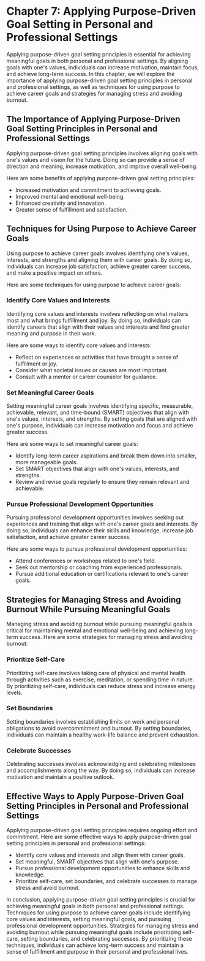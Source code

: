 Chapter 7: Applying Purpose-Driven Goal Setting in Personal and Professional Settings
=====================================================================================

Applying purpose-driven goal setting principles is essential for achieving meaningful goals in both personal and professional settings. By aligning goals with one's values, individuals can increase motivation, maintain focus, and achieve long-term success. In this chapter, we will explore the importance of applying purpose-driven goal setting principles in personal and professional settings, as well as techniques for using purpose to achieve career goals and strategies for managing stress and avoiding burnout.

The Importance of Applying Purpose-Driven Goal Setting Principles in Personal and Professional Settings
-------------------------------------------------------------------------------------------------------

Applying purpose-driven goal setting principles involves aligning goals with one's values and vision for the future. Doing so can provide a sense of direction and meaning, increase motivation, and improve overall well-being.

Here are some benefits of applying purpose-driven goal setting principles:

* Increased motivation and commitment to achieving goals.
* Improved mental and emotional well-being.
* Enhanced creativity and innovation.
* Greater sense of fulfillment and satisfaction.

Techniques for Using Purpose to Achieve Career Goals
----------------------------------------------------

Using purpose to achieve career goals involves identifying one's values, interests, and strengths and aligning them with career goals. By doing so, individuals can increase job satisfaction, achieve greater career success, and make a positive impact on others.

Here are some techniques for using purpose to achieve career goals:

### Identify Core Values and Interests

Identifying core values and interests involves reflecting on what matters most and what brings fulfillment and joy. By doing so, individuals can identify careers that align with their values and interests and find greater meaning and purpose in their work.

Here are some ways to identify core values and interests:

* Reflect on experiences or activities that have brought a sense of fulfillment or joy.
* Consider what societal issues or causes are most important.
* Consult with a mentor or career counselor for guidance.

### Set Meaningful Career Goals

Setting meaningful career goals involves identifying specific, measurable, achievable, relevant, and time-bound (SMART) objectives that align with one's values, interests, and strengths. By setting goals that are aligned with one's purpose, individuals can increase motivation and focus and achieve greater success.

Here are some ways to set meaningful career goals:

* Identify long-term career aspirations and break them down into smaller, more manageable goals.
* Set SMART objectives that align with one's values, interests, and strengths.
* Review and revise goals regularly to ensure they remain relevant and achievable.

### Pursue Professional Development Opportunities

Pursuing professional development opportunities involves seeking out experiences and training that align with one's career goals and interests. By doing so, individuals can enhance their skills and knowledge, increase job satisfaction, and achieve greater career success.

Here are some ways to pursue professional development opportunities:

* Attend conferences or workshops related to one's field.
* Seek out mentorship or coaching from experienced professionals.
* Pursue additional education or certifications relevant to one's career goals.

Strategies for Managing Stress and Avoiding Burnout While Pursuing Meaningful Goals
-----------------------------------------------------------------------------------

Managing stress and avoiding burnout while pursuing meaningful goals is critical for maintaining mental and emotional well-being and achieving long-term success. Here are some strategies for managing stress and avoiding burnout:

### Prioritize Self-Care

Prioritizing self-care involves taking care of physical and mental health through activities such as exercise, meditation, or spending time in nature. By prioritizing self-care, individuals can reduce stress and increase energy levels.

### Set Boundaries

Setting boundaries involves establishing limits on work and personal obligations to avoid overcommitment and burnout. By setting boundaries, individuals can maintain a healthy work-life balance and prevent exhaustion.

### Celebrate Successes

Celebrating successes involves acknowledging and celebrating milestones and accomplishments along the way. By doing so, individuals can increase motivation and maintain a positive outlook.

Effective Ways to Apply Purpose-Driven Goal Setting Principles in Personal and Professional Settings
----------------------------------------------------------------------------------------------------

Applying purpose-driven goal setting principles requires ongoing effort and commitment. Here are some effective ways to apply purpose-driven goal setting principles in personal and professional settings:

* Identify core values and interests and align them with career goals.
* Set meaningful, SMART objectives that align with one's purpose.
* Pursue professional development opportunities to enhance skills and knowledge.
* Prioritize self-care, set boundaries, and celebrate successes to manage stress and avoid burnout.

In conclusion, applying purpose-driven goal setting principles is crucial for achieving meaningful goals in both personal and professional settings. Techniques for using purpose to achieve career goals include identifying core values and interests, setting meaningful goals, and pursuing professional development opportunities. Strategies for managing stress and avoiding burnout while pursuing meaningful goals include prioritizing self-care, setting boundaries, and celebrating successes. By prioritizing these techniques, individuals can achieve long-term success and maintain a sense of fulfillment and purpose in their personal and professional lives.
